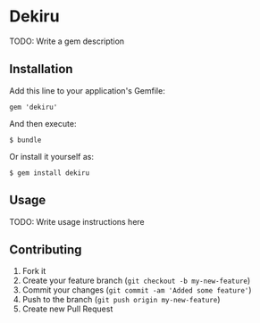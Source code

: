 # Dekiru

TODO: Write a gem description

## Installation

Add this line to your application's Gemfile:

    gem 'dekiru'

And then execute:

    $ bundle

Or install it yourself as:

    $ gem install dekiru

## Usage

TODO: Write usage instructions here

## Contributing

1. Fork it
2. Create your feature branch (`git checkout -b my-new-feature`)
3. Commit your changes (`git commit -am 'Added some feature'`)
4. Push to the branch (`git push origin my-new-feature`)
5. Create new Pull Request
